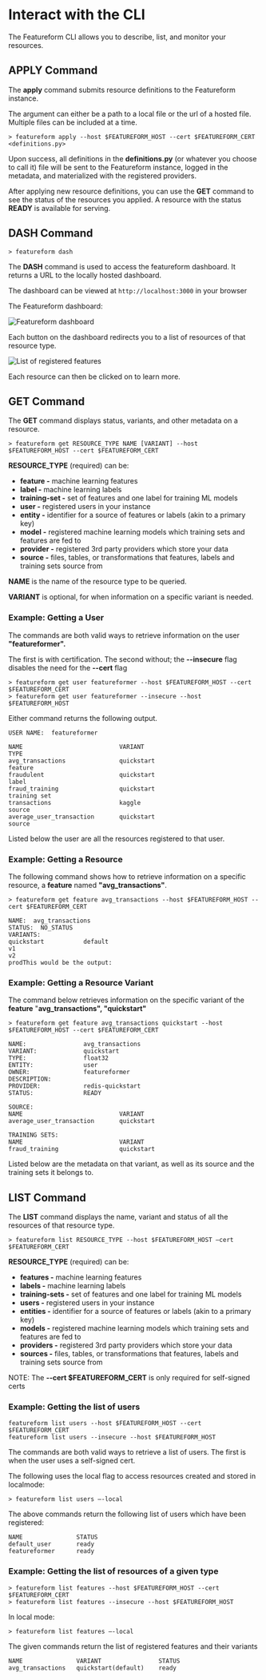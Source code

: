 # Interact with the CLI

The Featureform CLI allows you to describe, list, and monitor your resources.

## APPLY Command

The **apply** command submits resource definitions to the Featureform instance.&#x20;

The argument can either be a path to a local file or the url of a hosted file. Multiple files can be included at a time.

```shell
> featureform apply --host $FEATUREFORM_HOST --cert $FEATUREFORM_CERT <definitions.py>
```

Upon success, all definitions in the **definitions.py** (or whatever you choose to call it) file will be sent to the Featureform instance, logged in the metadata, and materialized with the registered providers.

After applying new resource definitions, you can use the **GET** command to see the status of the resources you applied. A resource with the status **READY** is available for serving.

## DASH Command

```shell
> featureform dash
```

The **DASH** command is used to access the featureform dashboard. It returns a URL to the locally hosted dashboard.

The dashboard can be viewed at `http://localhost:3000` in your browser

The Featureform dashboard:

![Featureform dashboard](../.gitbook/assets/dashboard.png)

Each button on the dashboard redirects you to a list of resources of that resource type.

![List of registered features](../.gitbook/assets/feature-list.png)

Each resource can then be clicked on to learn more.

## GET Command

The **GET** command displays status, variants, and other metadata on a resource.

```shell
> featureform get RESOURCE_TYPE NAME [VARIANT] --host $FEATUREFORM_HOST --cert $FEATUREFORM_CERT
```

**RESOURCE\_TYPE** (required) can be:

* **feature -** machine learning features
* **label -** machine learning labels
* **training-set -** set of features and one label for training ML models
* **user -** registered users in your instance
* **entity -** identifier for a source of features or labels (akin to a primary key)
* **model -** registered machine learning models which training sets and features are fed to
* **provider -** registered 3rd party providers which store your data
* **source -** files, tables, or transformations that features, labels and training sets source from

**NAME** is the name of the resource type to be queried.

**VARIANT** is optional, for when information on a specific variant is needed.

### Example: Getting a User

The commands are both valid ways to retrieve information on the user **"featureformer".**

The first is with certification. The second without; the **--insecure** flag disables the need for the **--cert** flag

```shell
> featureform get user featureformer --host $FEATUREFORM_HOST --cert $FEATUREFORM_CERT
> featureform get user featureformer --insecure --host $FEATUREFORM_HOST
```

Either command returns the following output.&#x20;

```shell
USER NAME:  featureformer

NAME                           VARIANT                             TYPE
avg_transactions               quickstart                          feature
fraudulent                     quickstart                          label
fraud_training                 quickstart                          training set
transactions                   kaggle                              source
average_user_transaction       quickstart                          source
```

Listed below the user are all the resources registered to that user.

### Example: Getting a Resource

The following command shows how to retrieve information on a specific resource, a **feature** named **"avg\_transactions"**.

```shell
> featureform get feature avg_transactions --host $FEATUREFORM_HOST --cert $FEATUREFORM_CERT

NAME:  avg_transactions
STATUS:  NO_STATUS
VARIANTS:
quickstart           default
v1
v2
prodThis would be the output:
```

### Example: Getting a Resource Variant

The command below retrieves information on the specific variant of the **feature** "**avg\_transactions", "quickstart"**

```shell
> featureform get feature avg_transactions quickstart --host $FEATUREFORM_HOST --cert $FEATUREFORM_CERT

NAME:                avg_transactions
VARIANT:             quickstart     
TYPE:                float32
ENTITY:              user
OWNER:               featureformer
DESCRIPTION:
PROVIDER:            redis-quickstart
STATUS:              READY

SOURCE:
NAME                           VARIANT
average_user_transaction       quickstart

TRAINING SETS:
NAME                           VARIANT
fraud_training                 quickstart
```

Listed below are the metadata on that variant, as well as its source and the training sets it belongs to.

## LIST Command

The **LIST** command displays the name, variant and status of all the resources of that resource type.

```shell
> featureform list RESOURCE_TYPE --host $FEATUREFORM_HOST –cert $FEATUREFORM_CERT
```

**RESOURCE\_TYPE** (required) can be:

* **features -** machine learning features
* **labels -** machine learning labels
* **training-sets -** set of features and one label for training ML models
* **users -** registered users in your instance
* **entities -** identifier for a source of features or labels (akin to a primary key)
* **models -** registered machine learning models which training sets and features are fed to
* **providers -** registered 3rd party providers which store your data
* **sources -** files, tables, or transformations that features, labels and training sets source from

NOTE: The **--cert $FEATUREFORM_CERT** is only required for self-signed certs

### Example: Getting the list of users

``` shell
featureform list users --host $FEATUREFORM_HOST --cert $FEATUREFORM_CERT
featureform list users --insecure --host $FEATUREFORM_HOST
```

The commands are both valid ways to retrieve a list of users. The first is when the user uses a self-signed cert.

The following uses the local flag to access resources created and stored in localmode:

``` shell
> featureform list users –-local
```

The above commands return the following list of users which have been registered:

```shell
NAME               STATUS
default_user       ready
featureformer      ready
```

### Example: Getting the list of resources of a given type

```shell
> featureform list features --host $FEATUREFORM_HOST --cert $FEATUREFORM_CERT
> featureform list features --insecure --host $FEATUREFORM_HOST
```

In local mode:

```shell
> featureform list features –-local
```

The given commands return the list of registered features and their variants

```shell
NAME               VARIANT                STATUS
avg_transactions   quickstart(default)    ready
```
